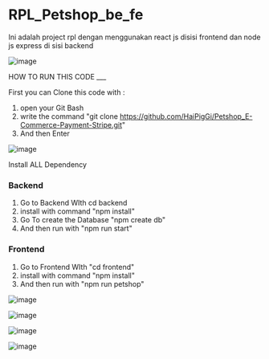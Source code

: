 # RPL_Petshop_be_fe
Ini adalah project rpl dengan menggunakan react js disisi frontend dan node js express di sisi backend

![image](https://github.com/HaiPigGi/Petshop_E-Commerce-Payment-Stripe/assets/119752348/712a0356-9d1a-48f8-82a9-ed6c2db3423c)



HOW TO RUN THIS CODE ___

First you can Clone this code with : 
1.  open your Git Bash 
2.  write the command "git clone https://github.com/HaiPigGi/Petshop_E-Commerce-Payment-Stripe.git"
3.  And then Enter

![image](https://github.com/HaiPigGi/Petshop_E-Commerce-Payment-Stripe/assets/119752348/47d330e7-2d4e-4a83-b861-8219e6f078be)


Install ALL Dependency

### Backend
1. Go to Backend WIth cd backend
2. install with command "npm install"
3. Go To create the Database "npm create db"
4. And then run with "npm run start"

### Frontend
1. Go to Frontend WIth "cd frontend"
2. install with command "npm install"
4. And then run with "npm run petshop"



![image](https://github.com/HaiPigGi/Petshop_E-Commerce-Payment-Stripe/assets/119752348/5f1d7345-8114-4d77-b74b-dcc81e283d7d)


![image](https://github.com/HaiPigGi/Petshop_E-Commerce-Payment-Stripe/assets/119752348/e963da44-99dd-4186-93f5-4635e2c30ae0)


![image](https://github.com/HaiPigGi/Petshop_E-Commerce-Payment-Stripe/assets/119752348/1002fb74-385c-4ebb-99af-3a245566de97)


![image](https://github.com/HaiPigGi/Petshop_E-Commerce-Payment-Stripe/assets/119752348/82653bed-47c7-48fc-b928-27652bb52557)



